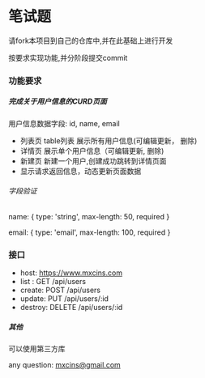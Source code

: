 
# 笔试题

请fork本项目到自己的仓库中,并在此基础上进行开发

按要求实现功能,并分阶段提交commit

### 功能要求

#####  完成关于用户信息的CURD页面

用户信息数据字段: id, name, email

*  列表页   table列表 展示所有用户信息(可编辑更新， 删除)
*  详情页   展示单个用户信息（可编辑更新, 删除)
*  新建页   新建一个用户,创建成功跳转到详情页面
*  显示请求返回信息，动态更新页面数据

######  字段验证
name: { type: 'string', max-length: 50, required }

email: { type: 'email', max-length: 100, required }

### 接口
*  host: https://www.mxcins.com
*  list : GET /api/users
*  create: POST /api/users
*  update: PUT /api/users/:id
*  destroy: DELETE /api/users/:id


##### 其他

可以使用第三方库

any question: mxcins@gmail.com
